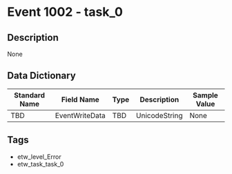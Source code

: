 # Event 1002 - task_0

## Description
None

## Data Dictionary
|Standard Name|Field Name|Type|Description|Sample Value|
|---|---|---|---|---|
|TBD|EventWriteData|TBD|UnicodeString|None|None|

## Tags
* etw_level_Error
* etw_task_task_0